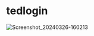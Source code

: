# tedlogin

![Screenshot_20240326-160213](https://github.com/leletch/tedlogin/assets/124884152/a77f1551-0c1b-4d78-9cb2-730aa24fe139)
